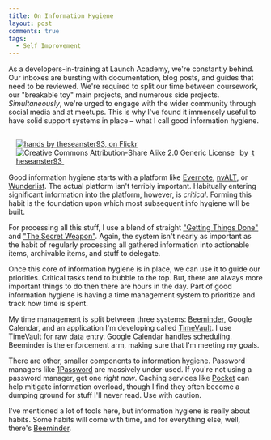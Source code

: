 ```yaml
---
title: On Information Hygiene
layout: post
comments: true
tags:
  - Self Improvement
---
```

As a developers-in-training at Launch Academy, we're constantly behind. Our inboxes are bursting with documentation, blog posts, and guides that need to be reviewed. We're required to split our time between coursework, our "breakable toy" main projects, and numerous side projects. *Simultaneously*, we're urged to engage with the wider community through social media and at meetups. This is why I've found it immensely useful to have solid support systems in place &#8211; what I call good information hygiene.
<span id="more"></span>

<div style="float:right; padding:15px" about='http://farm1.static.flickr.com/224/485390997_047147b49a_m.jpg'>
  <a href='http://www.flickr.com/photos/theseanster93/485390997/' target='_blank'><img xmlns:dct='http://purl.org/dc/terms/' href='http://purl.org/dc/dcmitype/StillImage' rel='dct:type' src='http://farm1.static.flickr.com/224/485390997_047147b49a_m.jpg' alt='hands by theseanster93, on Flickr' title='hands by theseanster93, on Flickr' border='0' /></a><br /><a rel='license' href='http://creativecommons.org/licenses/by-sa/2.0/' target='_blank'><img src='http://i.creativecommons.org/l/by-sa/2.0/80x15.png' alt='Creative Commons Attribution-Share Alike 2.0 Generic License' title='Creative Commons Attribution-Share Alike 2.0 Generic License' border='0' align='left' /></a>&nbsp;&nbsp;by&nbsp;<a href='http://www.flickr.com/people/theseanster93/' target='_blank'>&nbsp;</a><a xmlns:cc='http://creativecommons.org/ns#' rel='cc:attributionURL' property='cc:attributionName' href='http://www.flickr.com/people/theseanster93/' target='_blank'>theseanster93</a><a href='http://www.imagecodr.org/' target='_blank'>&nbsp;</a>
</div>

Good information hygiene starts with a platform like [Evernote][1], [nvALT][2], or [Wunderlist][3]. The actual platform isn't terribly important. Habitually entering significant information into the platform, however, is *critical*. Forming this habit is the foundation upon which most subsequent info hygiene will be built.

For processing all this stuff, I use a blend of straight ["Getting Things Done"][4] and ["The Secret Weapon"][5]. Again, the system isn't nearly as important as the habit of regularly processing all gathered information into actionable items, archivable items, and stuff to delegate.

Once this core of information hygiene is in place, we can use it to guide our priorities. Critical tasks tend to bubble to the top. But, there are always more important things to do then there are hours in the day. Part of good information hygiene is having a time management system to prioritize and track how time is spent.

My time management is split between three systems: [Beeminder][6], Google Calendar, and an application I'm developing called [TimeVault][7]. I use TimeVault for raw data entry. Google Calendar handles scheduling. Beeminder is the enforcement arm, making sure that I'm meeting my goals.

There are other, smaller components to information hygiene. Password managers like [1Password][8] are massively under-used. If you're not using a password manager, get one *right now*. Caching services like [Pocket][9] can help mitigate information overload, though I find they often become a dumping ground for stuff I'll never read. Use with caution.

I've mentioned a lot of tools here, but information hygiene is really about habits. Some habits will come with time, and for everything else, well, there's [Beeminder][6].

[1]: http://evernote.com/
[2]: http://brettterpstra.com/projects/nvalt/
[3]: https://www.wunderlist.com/
[4]: http://en.wikipedia.org/wiki/Getting_Things_Done
[5]: http://www.thesecretweapon.org/
[6]: https://www.beeminder.com/
[7]: http://www.gotimevault.com/
[8]: https://agilebits.com/onepassword
[9]: http://getpocket.com/
